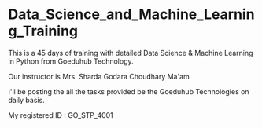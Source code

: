 # Data_Science_and_Machine_Learning_Training

This is a 45 days of training with detailed Data Science & Machine Learning in Python from Goeduhub Technology.

Our instructor is Mrs. Sharda Godara Choudhary Ma'am

I'll be posting the all the tasks provided be the Goeduhub Technologies on daily basis.

My registered ID : GO_STP_4001
